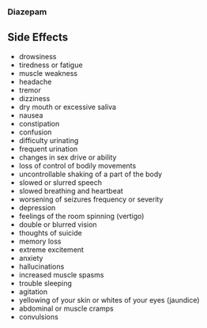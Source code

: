### Diazepam

## Side Effects

- drowsiness
- tiredness or fatigue
- muscle weakness
- headache
- tremor
- dizziness
- dry mouth or excessive saliva
- nausea
- constipation
- confusion
- difficulty urinating
- frequent urination
- changes in sex drive or ability
- loss of control of bodily movements
- uncontrollable shaking of a part of the body
- slowed or slurred speech
- slowed breathing and heartbeat
- worsening of seizures frequency or severity
- depression
- feelings of the room spinning (vertigo)
- double or blurred vision
- thoughts of suicide
- memory loss
- extreme excitement
- anxiety
- hallucinations
- increased muscle spasms
- trouble sleeping
- agitation
- yellowing of your skin or whites of your eyes (jaundice)
- abdominal or muscle cramps
- convulsions